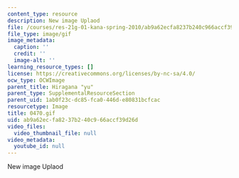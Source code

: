 ```yaml
---
content_type: resource
description: New image Uplaod
file: /courses/res-21g-01-kana-spring-2010/ab9a62ecfa8237b240c966accf39d26d_0470.gif
file_type: image/gif
image_metadata:
  caption: ''
  credit: ''
  image-alt: ''
learning_resource_types: []
license: https://creativecommons.org/licenses/by-nc-sa/4.0/
ocw_type: OCWImage
parent_title: Hiragana "yu"
parent_type: SupplementalResourceSection
parent_uid: 1ab0f23c-dc85-fca0-446d-e80831bcfcac
resourcetype: Image
title: 0470.gif
uid: ab9a62ec-fa82-37b2-40c9-66accf39d26d
video_files:
  video_thumbnail_file: null
video_metadata:
  youtube_id: null
---
```

New image Uplaod